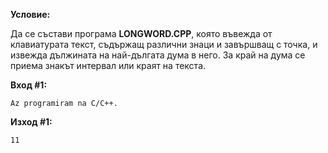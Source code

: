**Условие:**

Да се състави програма **LONGWORD.CPP**, която въвежда от клавиатурата текст, съдържащ различни знаци и завършващ с точка, и извежда дължината на най-дългата дума в него. За край на дума се приема знакът интервал или краят на текста.

**Вход #1:**

	Az programiram na C/C++.

**Изход #1:**

	11